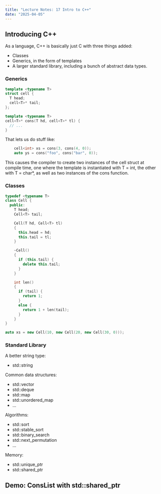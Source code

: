 ```yaml
---
title: "Lecture Notes: 17 Intro to C++"
date: "2025-04-05"
---
```


## Introducing C++

As a language, C++ is basically just C with three things added:

- Classes
- Generics, in the form of templates
- A larger standard library, including a bunch of abstract data types.

### Generics

```C++
template <typename T>
struct cell {
  T head;
  cell<T>* tail;
};

template <typename T>
cell<T>* cons(T hd, cell<T>* tl) {
  // ...
}
```

That lets us do stuff like:

```C++
    cell<int> xs = cons(3, cons(4, 0));
    auto ys = cons("foo", cons("bar", 0));
```

This causes the compiler to create two instances of the cell struct at
compile time, one where the template is instantiated with T = int, the
other with T = char*, as well as two instances of the cons function.

### Classes

```C++
typedef <typename T>
class Cell {
  public:
    T head;
    Cell<T> tail;

    Cell(T hd, Cell<T> tl)
    {
      this.head = hd;
      this.tail = tl;
    }

    ~Cell()
    {
      if (this.tail) {
        delete this.tail;
      }
    }

    int len()
    {
      if (tail) {
        return 1;
      }
      else {
        return 1 + len(tail);
      }
    }
}

auto xs = new Cell(10, new Cell(20, new Cell(30, 0)));
```

### Standard Library

A better string type:

- std::string

Common data structures:

- std::vector
- std::deque
- std::map
- std::unordered_map
- ...

Algorithms:

- std::sort
- std::stable_sort
- std::binary_search
- std::next_permutation
- ...

Memory:

- std::unique_ptr
- std::shared_ptr

## Demo: ConsList with std::shared_ptr
